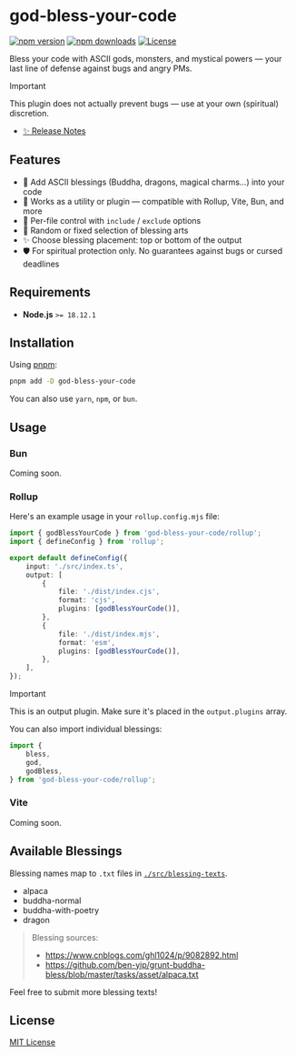 # god-bless-your-code

[![npm version][npm-version-src]][npm-version-href]
[![npm downloads][npm-downloads-src]][npm-downloads-href]
[![License][license-src]][license-href]

Bless your code with ASCII gods, monsters, and mystical powers — your last line of defense against bugs and angry PMs.

> [!IMPORTANT]
> This plugin does not actually prevent bugs — use at your own (spiritual) discretion.

- [✨ Release Notes](./CHANGELOG.md)

## Features

- 🧘 Add ASCII blessings (Buddha, dragons, magical charms...) into your code
- 🎯 Works as a utility or plugin — compatible with Rollup, Vite, Bun, and more
- 🧩 Per-file control with `include` / `exclude` options
- 🎲 Random or fixed selection of blessing arts
- ✨ Choose blessing placement: top or bottom of the output
- 🛡️ For spiritual protection only. No guarantees against bugs or cursed deadlines

## Requirements

- **Node.js** `>= 18.12.1`

## Installation

Using [pnpm](https://pnpm.io):

```bash
pnpm add -D god-bless-your-code
```

You can also use `yarn`, `npm`, or `bun`.

## Usage

### Bun

Coming soon.

### Rollup

Here's an example usage in your `rollup.config.mjs` file:

```typescript
import { godBlessYourCode } from 'god-bless-your-code/rollup';
import { defineConfig } from 'rollup';

export default defineConfig({
    input: './src/index.ts',
    output: [
        {
            file: './dist/index.cjs',
            format: 'cjs',
            plugins: [godBlessYourCode()],
        },
        {
            file: './dist/index.mjs',
            format: 'esm',
            plugins: [godBlessYourCode()],
        },
    ],
});
```

> [!IMPORTANT]
> This is an output plugin. Make sure it's placed in the `output.plugins` array.

You can also import individual blessings:

```typescript
import {
    bless,
    god,
    godBless,
} from 'god-bless-your-code/rollup';
```

### Vite

Coming soon.

## Available Blessings

Blessing names map to `.txt` files in [`./src/blessing-texts`](./src/blessing-texts).

- alpaca
- buddha-normal
- buddha-with-poetry
- dragon

> Blessing sources:
> - https://www.cnblogs.com/ghl1024/p/9082892.html
> - https://github.com/ben-yip/grunt-buddha-bless/blob/master/tasks/asset/alpaca.txt

Feel free to submit more blessing texts!

## License

[MIT License](./LICENSE)

<!-- Badges -->
[npm-version-href]: https://npmjs.com/package/god-bless-your-code
[npm-version-src]: https://img.shields.io/npm/v/god-bless-your-code/latest.svg?style=flat&colorA=18181B&colorB=28CF8D

[npm-downloads-href]: https://npmjs.com/package/god-bless-your-code
[npm-downloads-src]: https://img.shields.io/npm/dm/god-bless-your-code.svg?style=flat&colorA=18181B&colorB=28CF8D

[license-href]: https://github.com/kiki-kanri/god-bless-your-code/blob/main/LICENSE
[license-src]: https://img.shields.io/npm/l/god-bless-your-code.svg?style=flat&colorA=18181B&colorB=28CF8D
